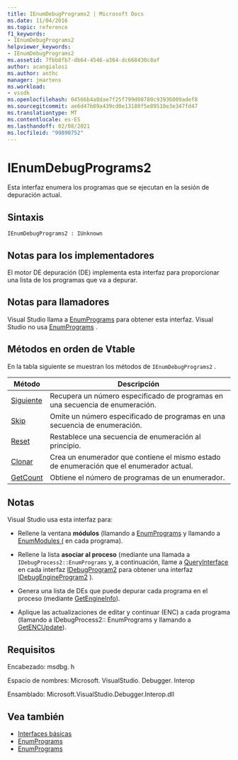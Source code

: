 ```yaml
---
title: IEnumDebugPrograms2 | Microsoft Docs
ms.date: 11/04/2016
ms.topic: reference
f1_keywords:
- IEnumDebugPrograms2
helpviewer_keywords:
- IEnumDebugPrograms2
ms.assetid: 7fbb8fb7-db64-4546-a364-dc668430c8af
author: acangialosi
ms.author: anthc
manager: jmartens
ms.workload:
- vssdk
ms.openlocfilehash: 04566b4a8dae7f25f799d08780c93936009adef8
ms.sourcegitcommit: ae6d47b09a439cd0e13180f5e89510e3e347fd47
ms.translationtype: MT
ms.contentlocale: es-ES
ms.lasthandoff: 02/08/2021
ms.locfileid: "99890752"
---
```

# <a name="ienumdebugprograms2"></a>IEnumDebugPrograms2
Esta interfaz enumera los programas que se ejecutan en la sesión de depuración actual.

## <a name="syntax"></a>Sintaxis

```
IEnumDebugPrograms2 : IUnknown
```

## <a name="notes-for-implementers"></a>Notas para los implementadores
 El motor DE depuración (DE) implementa esta interfaz para proporcionar una lista de los programas que va a depurar.

## <a name="notes-for-callers"></a>Notas para llamadores
 Visual Studio llama a [EnumPrograms](../../../extensibility/debugger/reference/idebugprocess2-enumprograms.md) para obtener esta interfaz. Visual Studio no usa [EnumPrograms](../../../extensibility/debugger/reference/idebugengine2-enumprograms.md) .

## <a name="methods-in-vtable-order"></a>Métodos en orden de Vtable
 En la tabla siguiente se muestran los métodos de `IEnumDebugPrograms2` .

|Método|Descripción|
|------------|-----------------|
|[Siguiente](../../../extensibility/debugger/reference/ienumdebugprograms2-next.md)|Recupera un número especificado de programas en una secuencia de enumeración.|
|[Skip](../../../extensibility/debugger/reference/ienumdebugprograms2-skip.md)|Omite un número especificado de programas en una secuencia de enumeración.|
|[Reset](../../../extensibility/debugger/reference/ienumdebugprograms2-reset.md)|Restablece una secuencia de enumeración al principio.|
|[Clonar](../../../extensibility/debugger/reference/ienumdebugprograms2-clone.md)|Crea un enumerador que contiene el mismo estado de enumeración que el enumerador actual.|
|[GetCount](../../../extensibility/debugger/reference/ienumdebugprograms2-getcount.md)|Obtiene el número de programas de un enumerador.|

## <a name="remarks"></a>Notas
 Visual Studio usa esta interfaz para:

- Rellene la ventana **módulos** (llamando a [EnumPrograms](../../../extensibility/debugger/reference/idebugprocess2-enumprograms.md) y llamando a [EnumModules (](../../../extensibility/debugger/reference/idebugprogram2-enummodules.md) en cada programa).

- Rellene la lista **asociar al proceso** (mediante una llamada a `IDebugProcess2::EnumPrograms` y, a continuación, llame a [QueryInterface](/cpp/atl/queryinterface) en cada interfaz [IDebugProgram2](../../../extensibility/debugger/reference/idebugprogram2.md) para obtener una interfaz [IDebugEngineProgram2](../../../extensibility/debugger/reference/idebugengineprogram2.md) ).

- Genera una lista de DEs que puede depurar cada programa en el proceso (mediante [GetEngineInfo](../../../extensibility/debugger/reference/idebugprogram2-getengineinfo.md)).

- Aplique las actualizaciones de editar y continuar (ENC) a cada programa (llamando a IDebugProcess2:: EnumPrograms y llamando a [GetENCUpdate](../../../extensibility/debugger/reference/idebugprogram2-getencupdate.md)).

## <a name="requirements"></a>Requisitos
 Encabezado: msdbg. h

 Espacio de nombres: Microsoft. VisualStudio. Debugger. Interop

 Ensamblado: Microsoft.VisualStudio.Debugger.Interop.dll

## <a name="see-also"></a>Vea también
- [Interfaces básicas](../../../extensibility/debugger/reference/core-interfaces.md)
- [EnumPrograms](../../../extensibility/debugger/reference/idebugengine2-enumprograms.md)
- [EnumPrograms](../../../extensibility/debugger/reference/idebugprocess2-enumprograms.md)
